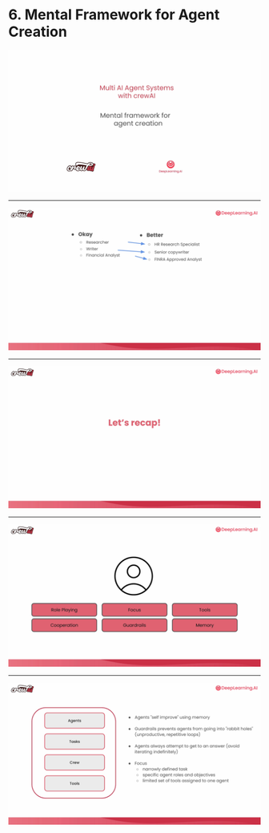 # 6. Mental Framework for Agent Creation

![](Slides/videoframe_0.png)

---

![](Slides/videoframe_152576.png)

---

![](Slides/videoframe_159533.png)

---

![](Slides/videoframe_169248.png)

---

![](Slides/videoframe_214445.png)
